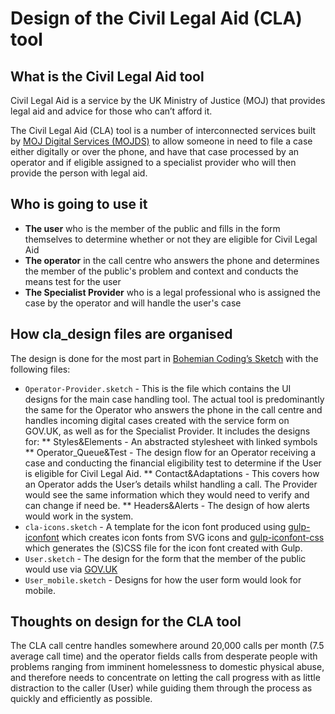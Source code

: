 Design of the Civil Legal Aid (CLA) tool
==========

## What is the Civil Legal Aid tool

Civil Legal Aid is a service by the UK Ministry of Justice (MOJ) that provides legal aid and advice for those who can’t afford it.

The Civil Legal Aid (CLA) tool is a number of interconnected services built by [MOJ Digital Services (MOJDS)](https://mojdigital.blog.gov.uk) to allow someone in need to file a case either digitally or over the phone, and have that case processed  by an operator and if eligible assigned to a specialist provider who will then provide the person with legal aid.

## Who is going to use it

* **The user** who is the member of the public and fills in the form themselves to determine whether or not they are eligible for Civil Legal Aid
* **The operator** in the call centre who answers the phone and determines the member of the public's problem and context and conducts the means test for the user
* **The Specialist Provider** who is a legal professional who is assigned the case by the operator and will handle the user's case

## How cla_design files are organised

The design is done for the most part in [Bohemian Coding’s Sketch](http://bohemiancoding.com/sketch) with the following files:

* `Operator-Provider.sketch` - This is the file which contains the UI designs for the main case handling tool. The actual tool is predominantly the same for the Operator who answers the phone in the call centre and handles incoming digital cases created with the service form on GOV.UK, as well as for the Specialist Provider. It includes the designs for:
** Styles&Elements - An abstracted stylesheet with linked symbols
** Operator_Queue&Test - The design flow for an Operator receiving a case and conducting the financial eligibility test to determine if the User is eligible for Civil Legal Aid.
** Contact&Adaptations - This covers how an Operator adds the User’s details whilst handling a call. The Provider would see the same information which they would need to verify and can change if need be.
** Headers&Alerts - The design of how alerts would work in the system.
* `cla-icons.sketch` - A template for the icon font produced using [gulp-iconfont](https://www.npmjs.org/package/gulp-iconfont) which creates icon fonts from SVG icons and [gulp-iconfont-css](https://www.npmjs.org/package/gulp-iconfont-css) which generates the (S)CSS file for the icon font created with Gulp.
* `User.sketch` - The design for the form that the member of the public would use via [GOV.UK](https://www.gov.uk)
* `User_mobile.sketch` - Designs for how the user form would look for mobile.

## Thoughts on design for the CLA tool

The CLA call centre handles somewhere around 20,000 calls per month (7.5 average call time) and the operator fields calls from desperate people with problems ranging from imminent homelessness to domestic physical abuse, and therefore needs to concentrate on letting the call progress with as little distraction to the caller (User) while guiding them through the process as quickly and efficiently as possible.
